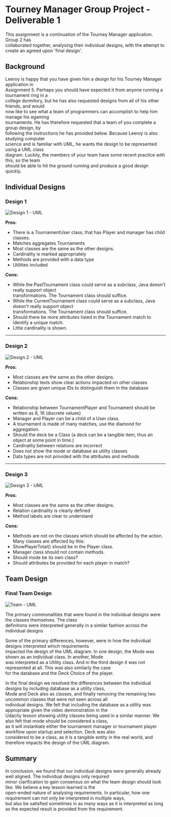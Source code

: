 # Tourney Manager Group Project - Deliverable 1

This assignment is a continuation of the Tourney Manager application. Group 2 has    
collaborated together, analysing their individual designs, with the attempt to   
create an agreed upon 'final design'. 

## Background

Leeroy is happy that you have given him a design for his Tourney Manager application in   
Assignment 5. Perhaps you should have expected it from anyone running a tournament ring in a   
college dormitory, but he has also requested designs from all of his other friends, and would   
now like to see what a team of programmers can accomplish to help him manage his egaming   
tournaments. He has therefore requested that a team of you complete a group design, by   
following the instructions he has provided below. Because Leeroy is also studying computer   
science and is familiar with UML, he wants the design to be represented using a UML class   
diagram. Luckily, the members of your team have some recent practice with this, so the team   
should be able to hit the ground running and produce a good design quickly.

## Individual Designs

### Design 1

![Design 1 - UML](https://www.dropbox.com/s/v7ch5oyitni33xg/design1.png?raw=1)

**Pros:**
* There is a TournamentUser class, that has Player and manager has child classes.
* Matches aggregates Tournaments
* Most classes are the same as the other designs.
* Cardinality is marked appropriately 
* Methods are provided with a data type
* Utilities included

**Cons:**

* While the PastTournament class could serve as a subclass, Java doesn't really support object    
transformations. The Tournament class should suffice.
* While the CurrentTournament class could serve as a subclass, Java doesn't really support object    
transformations. The Tournament class should suffice.
* Should there be more attributes listed in the Tournament match to identify a unique match.
* Little cardinality is shown.

---------------------------------------

### Design 2

![Design 2 - UML](https://www.dropbox.com/s/h5bc55lnnfbza4g/design2.png?raw=1)

**Pros:**
* Most classes are the same as the other designs.
* Relationship texts show clear actions impacted on other classes
* Classes are given unique IDs to distinguish them in the database 

**Cons:**
* Relationship between TournamentPlayer and Tournament should be written as 8, 16 (discrete values)
* Manager and Player can be a child of a User class.
* A tournament is made of many matches, use the diamond for aggregation.
* Should the deck be a Class (a deck can be a tangible item, thus an object at some point in time.)
* Cardinality between relations are incorrect
* Does not show the mode or database as utility classes 
* Data types are not provided with the attributes and methods

---------------------------------------

### Design 3

![Design 3 - UML](https://www.dropbox.com/s/zewlo061newxpa1/design3.png?raw=1)

**Pros:**
* Most classes are the same as the other designs.
* Relation cardinality is clearly defined
* Method labels are clear to understand

**Cons:**
* Methods are not on the classes which should be affected by the action. Many classes are affected by this:
* ShowPlayerTotal() should be in the Player class.
* Manager class should not contain methods.
* Should mode be its own class? 
* Should attributes be provided for each player in match? 

## Team Design
### Final Team Design

![Team - UML](https://www.dropbox.com/s/k5rwcz5ltuswyra/team.png?raw=1)

The primary commonalities that were found in the individual designs were the classes themselves. The class    
definitions were interpreted generally in a similar fashion across the individual designs

Some of the primary differences, however, were in how the individual designs interpreted which requirements    
impacted the design of the UML diagram. In one design, the Mode was shown as an individual class. In another, Mode    
was interpreted as a Utility class. And in the third design it was not represented at all. This was also similarly the case    
for the database and the Deck Choice of the player. 

In the final design we resolved the differences between the individual designs by including database as a utility class,    
Mode and Deck also as classes, and finally removing the remaining two uncommon classes that were not seen across all    
individual designs. We felt that including the database as a utility was appropriate given the video demonstration in the    
Udacity lesson showing utility classes being used in a similar manner. We also felt that mode should be considered a class,    
as it will instantiate either the tournament manager or tournament player workflow upon startup and selection. Deck was also    
considered to be a class, as it is a tangible entity in the real world, and therefore impacts the design of the UML diagram. 

## Summary
In conclusion, we found that our individual designs were generally already well aligned. The individual designs only required    
minor clarification to gain consensus on what the team design should look like. We believe a key lesson learned is the    
open-ended nature of analysing requirements. In particular, how one requirement can not only be interpreted in multiple ways,    
but also be satisfied sometimes in as many ways as it is interpreted as long as the expected result is provided from the requirement.  
